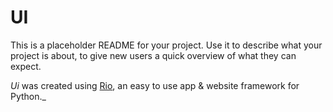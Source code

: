 # UI

This is a placeholder README for your project. Use it to describe what your
project is about, to give new users a quick overview of what they can expect.

_Ui_ was created using [Rio](https://rio.dev/), an easy to
use app & website framework for Python._
